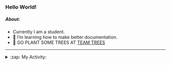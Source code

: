 ### Hello World!

##### About:
- Currently I am a student.
- 🌱 I’m learning how to make better documentation.
- 🌱 GO PLANT SOME TREES AT [TEAM TREES](https://teamtrees.org/)

---
<details>
  <summary>:zap: My Activity:</summary>
  
<!--START_SECTION:waka-->
![Code Time](http://img.shields.io/badge/Code%20Time-1%2C192%20hrs%2055%20mins-blue)

**I'm a Night 🦉** 

```text
🌞 Morning                1887 commits        ██░░░░░░░░░░░░░░░░░░░░░░░   10.00 % 
🌆 Daytime                6442 commits        █████████░░░░░░░░░░░░░░░░   34.15 % 
🌃 Evening                5435 commits        ███████░░░░░░░░░░░░░░░░░░   28.81 % 
🌙 Night                  5102 commits        ███████░░░░░░░░░░░░░░░░░░   27.04 % 
```
📅 **I'm Most Productive on Wednesday** 

```text
Monday                   2655 commits        ████░░░░░░░░░░░░░░░░░░░░░   14.07 % 
Tuesday                  2567 commits        ███░░░░░░░░░░░░░░░░░░░░░░   13.61 % 
Wednesday                4407 commits        ██████░░░░░░░░░░░░░░░░░░░   23.36 % 
Thursday                 2432 commits        ███░░░░░░░░░░░░░░░░░░░░░░   12.89 % 
Friday                   1994 commits        ███░░░░░░░░░░░░░░░░░░░░░░   10.57 % 
Saturday                 1642 commits        ██░░░░░░░░░░░░░░░░░░░░░░░   08.70 % 
Sunday                   3169 commits        ████░░░░░░░░░░░░░░░░░░░░░   16.80 % 
```


📊 **This Week I Spent My Time On** 

```text
🔥 Editors: 
VS Code                  14 hrs 20 mins      ██████████████████░░░░░░░   71.05 % 
IntelliJ                 5 hrs 5 mins        ██████░░░░░░░░░░░░░░░░░░░   25.24 % 
Android Studio           44 mins             █░░░░░░░░░░░░░░░░░░░░░░░░   03.71 % 

🐱‍💻 Projects: 
givbacks-admin           8 hrs 25 mins       ██████████░░░░░░░░░░░░░░░   41.77 % 
file-utils               3 hrs 8 mins        ████░░░░░░░░░░░░░░░░░░░░░   15.52 % 
intro                    2 hrs 48 mins       ███░░░░░░░░░░░░░░░░░░░░░░   13.91 % 
melody-iuvo              2 hrs 16 mins       ███░░░░░░░░░░░░░░░░░░░░░░   11.23 % 
MavenTest                1 hr 2 mins         █░░░░░░░░░░░░░░░░░░░░░░░░   05.15 % 
```


 Last Updated on 09/09/2023 03:11:41 UTC
<!--END_SECTION:waka-->
</details>
